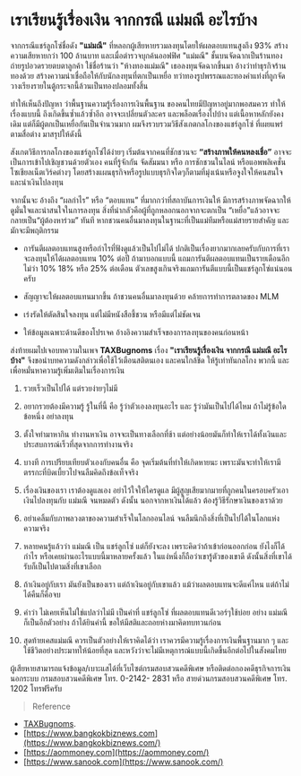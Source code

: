 
เราเรียนรู้เรื่องเงิน จากกรณี แม่มณี อะไรบ้าง
===

จากกรณีแชร์ลูกโซ่ชื่อดัง **"แม่มณี"** ที่หลอกผู้เสียหายรวมลงทุนโดยให้ผลตอบแทนสูงถึง 93% สร้างความเสียหายกว่า 100 ล้านบาท และเมื่อตำรวจบุกค้นออฟฟิศ "แม่มณี" ชั้นบนจัดฉากเป็นร้านทอง ถ่ายรูปอวดรวยตบตาลูกค้า ใช้ชื่อร้านว่า "ห้างทองแม่มณี" เธอลงทุนจัดฉากขึ้นมา อ้างว่าทำธุรกิจร้านทองด้วย สร้างความน่าเชื่อถือให้กับนักลงทุนที่ตกเป็นเหยื่อ ทว่าทองรูปพรรณและทองคำแท่งที่ถูกจัดวางเรียงรายในตู้กระจกนี้ล้วนเป็นทองปลอมทั้งสิ้น

ทำให้เห็นถึงปัญหา ว่าพื้นฐานความรู้เรื่องการเงินพื้นฐาน ของคนไทยมีปัญหาอยู่มากพอสมควร ทำให้เรื่องแบบนี้ ถึงเกิดขึ้นซ้ำแล้วซ้ำอีก อาจจะเปลี่ยนตัวละคร และพล็อตเรื่องไปบ้าง แต่เนื้อหาหลักยังคงเดิม แต่ก็มีผู้ตกเป็นเหยื่อกันเป็นจำนวนมาก ผมจึงรวบรวมวิธีสังเกตกลโกงของแชร์ลูกโซ่ ที่เผยแพร่ตามสื่อต่าง มาสรุปให้ดังนี้

สังเกตวิธีการกลโกงของแชร์ลูกโซ่ได้ง่ายๆ  เริ่มต้นจากคนที่ชักชวนจะ **“สร้างภาพให้คนหลงเชื่อ”** อาจจะเป็นการเข้าไปเชิญชวนด้วยตัวเอง คนที่รู้จักกัน จัดสัมมนา หรือ การชักชวนในไลน์ หรือแอพพลิเคชั่น โซเชียลเน็ตเวิร์คต่างๆ โดยสร้างแผนธุรกิจหรือรูปแบบธุรกิจใดๆก็ตามที่มุ่งเน้นหรือจูงใจให้คนสนใจและนำเงินไปลงทุน

จากนั้นจะ อ้างถึง “ผลกำไร” หรือ “ตอบแทน” ที่มากกว่าที่สถาบันการเงินให้  มีการสร้างภาพจัดฉากให้ดูมั่นใจและน่าสนใจในการลงทุน  สิ่งที่น่ากลัวคือผู้ที่ถูกหลอกนอกจากจะตกเป็น “เหยื่อ”แล้วอาจจะกลายเป็น“ผู้ต้องหาร่วม” ทันที หากชวนคนอื่นมาลงทุนในฐานะที่เป็นแม่ทีมหรือแม่สายรายสำคัญ และมักจะมีพฤติกรรม

- การันตีผลตอบแทนสูงหรือกำไรที่ฟังดูแล้วเป็นไปไม่ได้ ปกติเป็นเรื่องยากมากเลยครับกับการที่เราจะลงทุนให้ได้ผลตอบแทน 10% ต่อปี ถ้ามาบอกแบบนี้ แถมการันตีผลตอบแทนเป็นรายเดือนอีก ไม่ว่า 10% 18% หรือ 25% ต่อเดือน ตัวเลขสูงเกินจริงแถมการันตีแบบนี้เป็นแชร์ลูกโซ่แน่นอนครับ 

- สัญญาจะให้ผลตอบแทนมากขึ้น ถ้าชวนคนอื่นมาลงทุนด้วย คล้ายการทำการตลาดของ MLM

- เร่งรัดให้ตัดสินใจลงทุน แต่ไม่มีหนังสือชี้ชวน หรือมีแต่ไม่ชัดเจน 

- ให้ข้อมูลเฉพาะด้านดีของโปรเจค อ้างอิงความสำเร็จของการลงทุนของคนก่อนหน้า 

ส่งท้ายผมไปเจอบทความในเพจ **TAXBugnoms** เรื่อง **"เราเรียนรู้เรื่องเงิน จากกรณี แม่มณี อะไรบ้าง"** จึงขอนำบทความดังกล่าวเพื่อใช้ไว้เตือนสติตนเอง และคนใกล้ชิด ให้รู้เท่าทันกลโกง พวกนี้ และเพื่อหมั่นหาความรู้เพิ่มเติมในเรื่องการเงิน



1. รวยเร็วเป็นไปได้ แต่รวยง่ายๆไม่มี 

2. อยากรวยต้องมีความรู้ รู้ในที่นี้ คือ รู้ว่าตัวเองลงทุนอะไร และ รู้ว่ามันเป็นไปได้ไหม ถ้าไม่รู้ข้อใดข้อหนึ่ง อย่าลงทุน

3. ตั้งใจทำมาหากิน ทำงานหาเงิน อาจจะเป็นทางเลือกที่ช้า แต่อย่างน้อยมันก็ทำให้เราได้ทั้งเงินและประสบการณ์เร็วที่สุดจากการทำงานจริง

4. บางที การเปรียบเทียบตัวเองกับคนอื่น คือ จุดเริ่มต้นที่ทำให้เกิดหายนะ เพราะมันจะทำให้เรามีตรรกะที่บิดเบี้ยวไปจนลืมคิดถึงข้อเท็จจริง

5. เรื่องเงินของเรา เราต้องดูแลเอง อย่าไว้ใจให้ใครดูแล มีผู้สูญเสียมากมายที่ถูกคนในครอบครัวเอาเงินไปลงทุนกับ แม่มณี จนหมดตัว ดังนั้น นอกจากหาเงินได้แล้ว ต้องรู้วิธีรักษาเงินของเราด้วย

6. อย่าเคลิ้มกับภาพลวงตาของความสำเร็จในโลกออนไลน์ จนลืมนึกถึงสิ่งที่เป็นไปได้ในโลกแห่งความจริง

7. หลายคนรู้แล้วว่า แม่มณี เป็น แชร์ลูกโซ่ แต่ก็ยังจะลง เพราะคิดว่าถ้าเข้าก่อนออกก่อน ยังไงก็ได้กำไร หรือเคยผ่านอะไรแบบนี้มาหลายครั้งแล้ว ในแง่หนึ่งก็ถือว่าเขารู้ตัวของเขาดี ดังนั้นสิ่งที่เขาได้รับก็เป็นไปตามสิ่งที่เขาเลือก

8. ถ้าเงินอยู่กับเรา มันยังเป็นของเรา แต่ถ้าเงินอยู่กับเขาแล้ว แม้ว่าผลตอบแทนจะดีแค่ไหน แต่ถ้าไม่ได้คืนก็คือจบ

9. คำว่า ไม่เคยเห็นไม่ใช่แปลว่าไม่มี เป็นคำที่ แชร์ลูกโซ่ ที่ผลตอบแทนดีเวอร์ๆใช้บ่อย อย่าง แม่มณี ก็เป็นอีกตัวอย่าง ถ้าได้ยินคำนี้ ขอให้มีสติและถอยห่างมาคิดทบทวนก่อน

10. สุดท้ายเคสแม่มณี ควรเป็นตัวอย่างให้เราคิดได้ว่า เราควรมีความรู้เรื่องการเงินพื้นฐานมาก ๆ และใช้ชีวิตอย่างประมาทให้น้อยที่สุด และหวังว่าจะไม่มีเหตุการณ์แบบนี้เกิดขึ้นอีกต่อไปในสังคมไทย

ผู้เสียหายสามารถแจ้งข้อมูล/เบาะแสได้ที่เว็บไซต์กรมสอบสวนคดีพิเศษ หรือติดต่อกองคดีธุรกิจการเงินนอกระบบ กรมสอบสวนคดีพิเศษ โทร. 0-2142- 2831 หรือ สายด่วนกรมสอบสวนคดีพิเศษ โทร. 1202 โทรฟรีครับ

> Reference
- [TAXBugnoms](https://www.facebook.com/TaxBugnoms/).
- [https://www.bangkokbiznews.com](https://www.bangkokbiznews.com/)
- [https://aommoney.com](https://aommoney.com/)
- [https://www.sanook.com](https://www.sanook.com/)
<!--stackedit_data:
eyJoaXN0b3J5IjpbLTYxODEwNzYwOCwtMTc0ODQyNTY2M119
-->